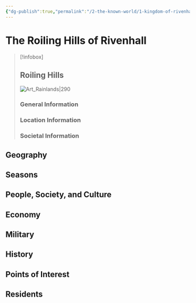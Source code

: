 ```yaml
---
{"dg-publish":true,"permalink":"/2-the-known-world/1-kingdom-of-rivenhall/roiling-hills/roiling-hills/"}
---
```


# The Roiling Hills of Rivenhall
> [!infobox]
> ## Roiling Hills
>![Art_Rainlands|290](https://cdna.artstation.com/p/assets/images/images/005/579/754/large/tyler-edlin-screen-shot-2017-04-13-at-11-49-16-pm.jpg?1492141808) 
>### General Information
>### Location Information
>### Societal Information
## Geography

## Seasons

## People, Society, and Culture

## Economy

## Military

## History

## Points of Interest 

## Residents